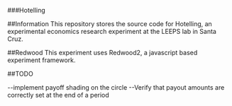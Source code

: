 ###Hotelling

##Information
This repository stores the source code for Hotelling,
an experimental economics research experiment at the LEEPS lab in Santa Cruz.

##Redwood
This experiment uses Redwood2, a javascript based experiment framework.

##TODO

--implement payoff shading on the circle
--Verify that payout amounts are correctly set at the end of a period